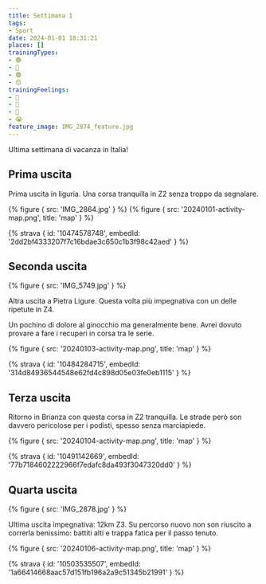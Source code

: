 ```yaml
---
title: Settimana 1
tags:
- Sport
date: 2024-01-01 18:31:21
places: []
trainingTypes:
- 🟢
- 🔴
- 🟢
- 🟡
trainingFeelings:
- 🙂
- 🙂
- 🙂
- 😭
feature_image: IMG_2874_feature.jpg
---
```


Ultima settimana di vacanza in Italia!
<!--more--> 

## Prima uscita

Prima uscita in liguria. Una corsa tranquilla in Z2 senza troppo da segnalare.

{% figure { src: 'IMG_2864.jpg' } %}
{% figure { src: '20240101-activity-map.png', title: 'map' } %}

{% strava { id: '10474578748', embedId: '2dd2bf4333207f7c16bdae3c650c1b3f98c42aed' } %}

## Seconda uscita

{% figure { src: 'IMG_5749.jpg' } %}

Altra uscita a Pietra Ligure. Questa volta più impegnativa con un delle ripetute in Z4. 

Un pochino di dolore al ginocchio ma generalmente bene. Avrei dovuto provare a fare i recuperi in corsa tra le serie.

{% figure { src: '20240103-activity-map.png', title: 'map' } %}

{% strava { id: '10484284715', embedId: '314d84936544548e62fd4c898d05e03fe0eb1115' } %}

## Terza uscita

Ritorno in Brianza con questa corsa in Z2 tranquilla. Le strade però son davvero pericolose per i podisti, spesso senza marciapiede.

{% figure { src: '20240104-activity-map.png', title: 'map' } %}

{% strava { id: '10491142669', embedId: '77b7184602222966f7edafc8da493f3047320dd0' } %}

## Quarta uscita

{% figure { src: 'IMG_2878.jpg' } %}

Ultima uscita impegnativa: 12km Z3. Su percorso nuovo non son riuscito a correrla benissimo: battiti alti e trappa fatica per il passo tenuto.

{% figure { src: '20240106-activity-map.png', title: 'map' } %}

{% strava { id: '10503535507', embedId: '1a66414668aac57d151fb196a2a9c51345b21991' } %}